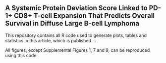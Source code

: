 ## A Systemic Protein Deviation Score Linked to PD-1+ CD8+ T-cell Expansion That Predicts Overall Survival in Diffuse Large B-cell Lymphoma

This repository contains all R code used to generate plots, tables and statistics in this article, which is published ...

All figures, except Supplemental Figures 1, 7 and 9, can be reproduced using this code.
